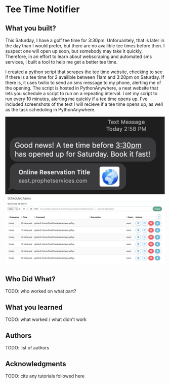 # Tee Time Notifier


## What you built? 

This Saturday, I have a golf tee time for 3:30pm. Unforuantely, that is later in the day than I would prefer, but there are no availible tee times before then. I suspect one will open up soon, but somebody may take it quickly. Therefore, in an effort to learn about webscraping and automated sms services, I built a tool to help me get a better tee time.  
  
I created a python script that scrapes the tee time website, checking to see if there is a tee time for 2 availible between 11am and 3:20pm on Saturday. If there is, it uses twilio to send an sms message to my phone, alerting me of the opening. The script is hosted in PythonAnywhere, a neat website that lets you schedule a script to run on a repeating interval. I set my script to run every 10 minutes, alerting me quickly if a tee time opens up. I've included screenshots of the text I will recieve if a tee time opens up, as well as the task scheduling in PythonAnywhere.

![Text Example](https://github.com/dartmouth-cs98/hack-a-thing-21f-1-scott-crawshaw/blob/main/Golf%20Scraping/text_example.png?raw=true "Text Example")  
![PythonAnywhere](https://github.com/dartmouth-cs98/hack-a-thing-21f-1-scott-crawshaw/blob/main/Golf%20Scraping/tasks.png?raw=true "PythonAnywhere")

## Who Did What?

TODO: who worked on what part?

## What you learned

TODO: what worked / what didn't work

## Authors

TODO: list of authors

## Acknowledgments

TODO: cite any tutorials followed here
